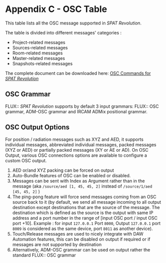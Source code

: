 # Appendix C - OSC Table

This table lists all the OSC message supported in  _SPAT Revolution_.

The table is divided into different messages' categories :
* Project-related messages
* Sources-related messages
* Room-related messages
* Master-related messages
* Snapshots-related messages

The complete document can be downloaded here: [OSC Commands for  _SPAT Revolution_](https://public.3.basecamp.com/p/fWnQ9D3R2indGgBfHiL2QZZT)

## OSC Grammar

FLUX:: _SPAT Revolution_ supports by default 3 input grammars: FLUX:: OSC grammar, ADM-OSC grammar and IRCAM ADMix positional grammar.

## OSC Output Options

For position / radiation messages such as XYZ and AED, it supports individual messages, abbreviated individual messages, packed messages (XYZ or AED) or partially packed messages (XY or AE or AD).
On OSC Output, various OSC connections options are available to configure a custom OSC output.
1) AED or/and XYZ packing can be forced on output
2) Auto-Bundle features of OSC can be enabled or disabled.
3) Messages can be sent with Index as Argument rather than in the message (aka <code>/source/aed [1, 45, 45, 2]</code> instead of <code>/source/1/aed [45, 45, 2]</code> )
2) The ping-pong feature will force send messages coming from an OSC source back to it (by default, we send all message incoming to all output destination except destinations that are the source of the message. The destination which is defined as the source is the output with same IP address and a port number in the range of [input OSC port / input OSC port +10]. Example : for input <code>127.0.0.1</code> Port <code>8000</code>, Output <code>127.0.0.1</code> port <code>8009</code> is considered as the same device, port <code>8011</code> as another device).
3) Touch/Release messages are used to nicely integrate with DAW Automation features, this can be disabled on output if required or if messages are not supported by destination
4) Alternatively, ADM-OSC grammar can be used on output rather the standard FLUX:: OSC grammar
